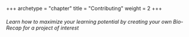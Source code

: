 +++
archetype = "chapter"
title = "Contributing"
weight = 2
+++

###### Learn how to maximize your learning potential by creating your own Bio-Recap for a project of interest